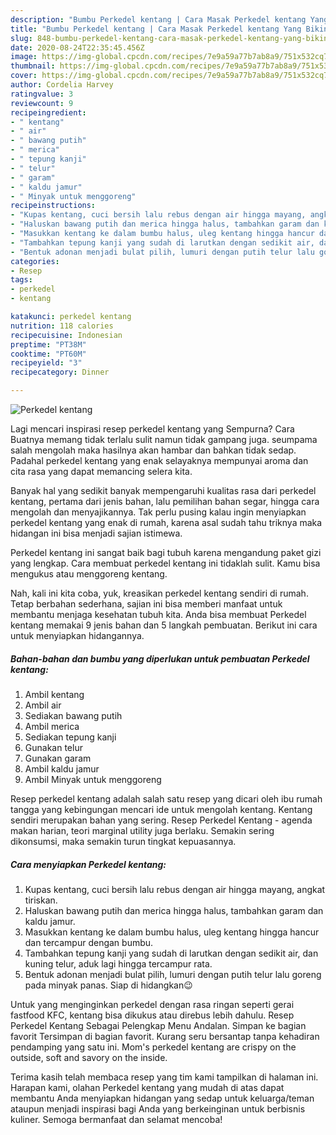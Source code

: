 ```yaml
---
description: "Bumbu Perkedel kentang | Cara Masak Perkedel kentang Yang Bikin Ngiler"
title: "Bumbu Perkedel kentang | Cara Masak Perkedel kentang Yang Bikin Ngiler"
slug: 848-bumbu-perkedel-kentang-cara-masak-perkedel-kentang-yang-bikin-ngiler
date: 2020-08-24T22:35:45.456Z
image: https://img-global.cpcdn.com/recipes/7e9a59a77b7ab8a9/751x532cq70/perkedel-kentang-foto-resep-utama.jpg
thumbnail: https://img-global.cpcdn.com/recipes/7e9a59a77b7ab8a9/751x532cq70/perkedel-kentang-foto-resep-utama.jpg
cover: https://img-global.cpcdn.com/recipes/7e9a59a77b7ab8a9/751x532cq70/perkedel-kentang-foto-resep-utama.jpg
author: Cordelia Harvey
ratingvalue: 3
reviewcount: 9
recipeingredient:
- " kentang"
- " air"
- " bawang putih"
- " merica"
- " tepung kanji"
- " telur"
- " garam"
- " kaldu jamur"
- " Minyak untuk menggoreng"
recipeinstructions:
- "Kupas kentang, cuci bersih lalu rebus dengan air hingga mayang, angkat tiriskan."
- "Haluskan bawang putih dan merica hingga halus, tambahkan garam dan kaldu jamur."
- "Masukkan kentang ke dalam bumbu halus, uleg kentang hingga hancur dan tercampur dengan bumbu."
- "Tambahkan tepung kanji yang sudah di larutkan dengan sedikit air, dan kuning telur, aduk lagi hingga tercampur rata."
- "Bentuk adonan menjadi bulat pilih, lumuri dengan putih telur lalu goreng pada minyak panas. Siap di hidangkan😉"
categories:
- Resep
tags:
- perkedel
- kentang

katakunci: perkedel kentang 
nutrition: 118 calories
recipecuisine: Indonesian
preptime: "PT38M"
cooktime: "PT60M"
recipeyield: "3"
recipecategory: Dinner

---
```



![Perkedel kentang](https://img-global.cpcdn.com/recipes/7e9a59a77b7ab8a9/751x532cq70/perkedel-kentang-foto-resep-utama.jpg)

Lagi mencari inspirasi resep perkedel kentang yang Sempurna? Cara Buatnya memang tidak terlalu sulit namun tidak gampang juga. seumpama salah mengolah maka hasilnya akan hambar dan bahkan tidak sedap. Padahal perkedel kentang yang enak selayaknya mempunyai aroma dan cita rasa yang dapat memancing selera kita.

Banyak hal yang sedikit banyak mempengaruhi kualitas rasa dari perkedel kentang, pertama dari jenis bahan, lalu pemilihan bahan segar, hingga cara mengolah dan menyajikannya. Tak perlu pusing kalau ingin menyiapkan perkedel kentang yang enak di rumah, karena asal sudah tahu triknya maka hidangan ini bisa menjadi sajian istimewa.

Perkedel kentang ini sangat baik bagi tubuh karena mengandung paket gizi yang lengkap. Cara membuat perkedel kentang ini tidaklah sulit. Kamu bisa mengukus atau menggoreng kentang.


Nah, kali ini kita coba, yuk, kreasikan perkedel kentang sendiri di rumah. Tetap berbahan sederhana, sajian ini bisa memberi manfaat untuk membantu menjaga kesehatan tubuh kita. Anda bisa membuat Perkedel kentang memakai 9 jenis bahan dan 5 langkah pembuatan. Berikut ini cara untuk menyiapkan hidangannya.

<!--inarticleads1-->

##### Bahan-bahan dan bumbu yang diperlukan untuk pembuatan Perkedel kentang:

1. Ambil  kentang
1. Ambil  air
1. Sediakan  bawang putih
1. Ambil  merica
1. Sediakan  tepung kanji
1. Gunakan  telur
1. Gunakan  garam
1. Ambil  kaldu jamur
1. Ambil  Minyak untuk menggoreng


Resep perkedel kentang adalah salah satu resep yang dicari oleh ibu rumah tangga yang kebingungan mencari ide untuk mengolah kentang. Kentang sendiri merupakan bahan yang sering. Resep Perkedel Kentang - agenda makan harian, teori marginal utility juga berlaku. Semakin sering dikonsumsi, maka semakin turun tingkat kepuasannya. 

<!--inarticleads2-->

##### Cara menyiapkan Perkedel kentang:

1. Kupas kentang, cuci bersih lalu rebus dengan air hingga mayang, angkat tiriskan.
1. Haluskan bawang putih dan merica hingga halus, tambahkan garam dan kaldu jamur.
1. Masukkan kentang ke dalam bumbu halus, uleg kentang hingga hancur dan tercampur dengan bumbu.
1. Tambahkan tepung kanji yang sudah di larutkan dengan sedikit air, dan kuning telur, aduk lagi hingga tercampur rata.
1. Bentuk adonan menjadi bulat pilih, lumuri dengan putih telur lalu goreng pada minyak panas. Siap di hidangkan😉


Untuk yang menginginkan perkedel dengan rasa ringan seperti gerai fastfood KFC, kentang bisa dikukus atau direbus lebih dahulu. Resep Perkedel Kentang Sebagai Pelengkap Menu Andalan. Simpan ke bagian favorit Tersimpan di bagian favorit. Kurang seru bersantap tanpa kehadiran pendamping yang satu ini. Mom&#39;s perkedel kentang are crispy on the outside, soft and savory on the inside. 

Terima kasih telah membaca resep yang tim kami tampilkan di halaman ini. Harapan kami, olahan Perkedel kentang yang mudah di atas dapat membantu Anda menyiapkan hidangan yang sedap untuk keluarga/teman ataupun menjadi inspirasi bagi Anda yang berkeinginan untuk berbisnis kuliner. Semoga bermanfaat dan selamat mencoba!
